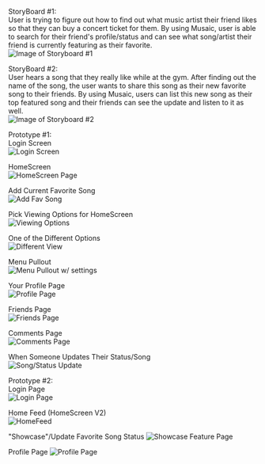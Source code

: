 StoryBoard #1:<br />
User is trying to figure out how to find out what music artist their friend likes so that they can buy a concert ticket for them. By using Musaic, user is able to search for their friend's profile/status and can see what song/artist their friend is currently featuring as their favorite.<br />
![Image of Storyboard #1](https://github.com/AlvinNgo123/musaic/blob/master/images/Storyboard1.jpg)<br />




StoryBoard #2:<br />
User hears a song that they really like while at the gym. After finding out the name of the song, the user wants to share this song as their new favorite song to their friends. By using Musaic, users can list this new song as their top featured song and their friends can see the update and listen to it as well. <br />
![Image of Storyboard #2](https://github.com/AlvinNgo123/musaic/blob/master/images/Storyboard2.jpg)<br />


Prototype #1:<br />
Login Screen<br />
![Login Screen](https://github.com/AlvinNgo123/musaic/blob/master/images/V1Login%20Screen.jpg)<br />

HomeScreen<br />
![HomeScreen Page](https://github.com/AlvinNgo123/musaic/blob/master/images/V1Home%20Screen.jpg)<br />

Add Current Favorite Song<br />
![Add Fav Song](https://github.com/AlvinNgo123/musaic/blob/master/images/V1Home%20ScreenAdd%20Song%20Status.jpg)

Pick Viewing Options for HomeScreen<br />
![Viewing Options](https://github.com/AlvinNgo123/musaic/blob/master/images/V1Home%20ScreenCategory%20Options.jpg)

One of the Different Options<br />
![Different View](https://github.com/AlvinNgo123/musaic/blob/master/images/V1Home%20ScreenDifferent%20Category.jpg)<br />

Menu Pullout<br />
![Menu Pullout w/ settings](https://github.com/AlvinNgo123/musaic/blob/master/images/V1Home%20ScreenMenu%20Pullout.jpg)<br />

Your Profile Page<br />
![Profile Page](https://github.com/AlvinNgo123/musaic/blob/master/images/V1Profile%20Page.jpg)<br />

Friends Page<br />
![Friends Page](https://github.com/AlvinNgo123/musaic/blob/master/images/V1Friends.jpg)<br />

Comments Page<br />
![Comments Page](https://github.com/AlvinNgo123/musaic/blob/master/images/V1Comments.jpg)<br />

When Someone Updates Their Status/Song<br />
![Song/Status Update](https://github.com/AlvinNgo123/musaic/blob/master/images/V1Home%20ScreenNew%20Status.jpg)<br />


Prototype #2:<br />
Login Page<br />
![Login Page](https://github.com/AlvinNgo123/musaic/blob/master/images/V2%20-%20Login.jpg)<br />

Home Feed (HomeScreen V2)<br />
![HomeFeed](https://github.com/AlvinNgo123/musaic/blob/master/images/V2%20-%20Feed.jpg)<br />

"Showcase"/Update Favorite Song Status
![Showcase Feature Page](https://github.com/AlvinNgo123/musaic/blob/master/images/V2%20-%20Add%20Page.jpg)

Profile Page
![Profile Page](https://github.com/AlvinNgo123/musaic/blob/master/images/V2%20-%20Profile.jpg)



